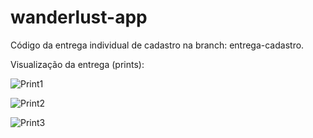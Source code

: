 # wanderlust-app
Código da entrega individual de cadastro na branch: entrega-cadastro.

Visualização da entrega (prints):

![Print1](https://github.com/maangelos/wanderlust-app/blob/master/entrega-individual.jpeg)

![Print2](https://github.com/maangelos/wanderlust-app/blob/master/entrega-indivual%202.jpeg)

![Print3](https://github.com/maangelos/wanderlust-app/blob/master/entrega-indivual%203.jpeg)


